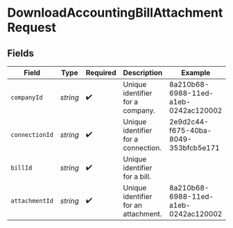 # DownloadAccountingBillAttachmentRequest


## Fields

| Field                                | Type                                 | Required                             | Description                          | Example                              |
| ------------------------------------ | ------------------------------------ | ------------------------------------ | ------------------------------------ | ------------------------------------ |
| `companyId`                          | *string*                             | :heavy_check_mark:                   | Unique identifier for a company.     | 8a210b68-6988-11ed-a1eb-0242ac120002 |
| `connectionId`                       | *string*                             | :heavy_check_mark:                   | Unique identifier for a connection.  | 2e9d2c44-f675-40ba-8049-353bfcb5e171 |
| `billId`                             | *string*                             | :heavy_check_mark:                   | Unique identifier for a bill.        |                                      |
| `attachmentId`                       | *string*                             | :heavy_check_mark:                   | Unique identifier for an attachment. | 8a210b68-6988-11ed-a1eb-0242ac120002 |